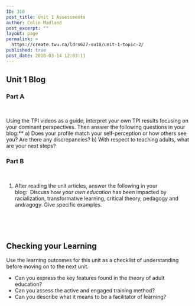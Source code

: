 ```yaml
---
ID: 310
post_title: Unit 1 Assessments
author: Colin Madland
post_excerpt: ""
layout: page
permalink: >
  https://create.twu.ca/ldrs627-su18/unit-1-topic-2/
published: true
post_date: 2018-03-14 12:03:11
---
```

<h2>Unit 1 Blog</h2>
<h3>Part A</h3>
&nbsp;

Using the TPI videos as a guide, interpret your own TPI results focusing on your dominant perspectives. Then answer the following questions in your blog:** a) Does your profile match your self-perception or how others see you? Are there any discrepancies? b) With respect to teaching adults, what are your next steps?
<h3>Part B</h3>
&nbsp;

1. After reading the unit articles, answer the following in your blog:  Discuss how _your own education_ has been impacted by racialization, transformative learning, critical theory, pedagogy and andragogy. Give specific examples.

&nbsp;

&nbsp;
<h2>Checking your Learning</h2>
Use the learning outcomes for this unit as a checklist of understanding before moving on to the next unit.

* Can you express the key features found in the theory of adult education?
* Can you assess the active and engaged training method?
* Can you describe what it means to be a facilitator of learning?